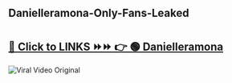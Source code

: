 
 ## Danielleramona-Only-Fans-Leaked

# <h2><a href="https://clipsfans.com/Danielleramona&ref=git">🔗 Click to LINKS ⏩⏩ 👉 🟢 Danielleramona </a></h2>

<a href="https://clipsfans.com/Danielleramona&ref=git" rel="nofollow" data-target="animated-image.originalLink"><img src="https://i.ibb.co.com/xMMVF88/686577567.gif" alt="Viral Video Original" style="max-width: 100%; display: inline-block;" data-target="animated-image.originalImage"></a>
